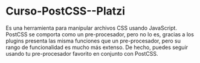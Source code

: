 # Curso-PostCSS--Platzi
Es una herramienta para manipular archivos CSS usando JavaScript.  PostCSS se comporta como un pre-procesador, pero no lo es, gracias a los plugins presenta las misma funciones que un pre-procesador, pero su rango de funcionalidad es mucho más extenso. De hecho, puedes seguir usando tu pre-procesador favorito en conjunto con PostCSS.
